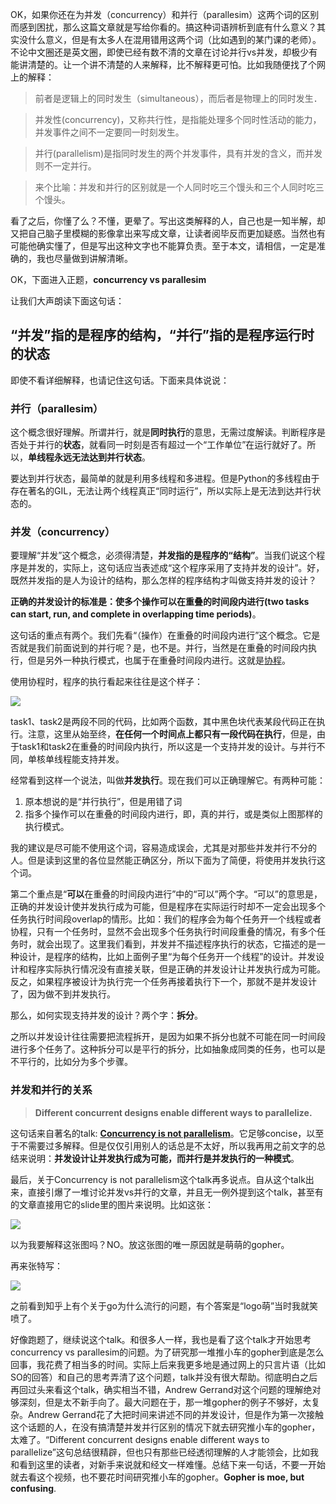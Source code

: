 OK，如果你还在为并发（concurrency）和并行（parallesim）这两个词的区别而感到困扰，那么这篇文章就是写给你看的。搞这种词语辨析到底有什么意义？其实没什么意义，但是有太多人在混用错用这两个词（比如遇到的某门课的老师）。不论中文圈还是英文圈，即使已经有数不清的文章在讨论并行vs并发，却极少有能讲清楚的。让一个讲不清楚的人来解释，比不解释更可怕。比如我随便找了个网上的解释：

>前者是逻辑上的同时发生（simultaneous），而后者是物理上的同时发生．

>并发性(concurrency)，又称共行性，是指能处理多个同时性活动的能力，并发事件之间不一定要同一时刻发生。

>并行(parallelism)是指同时发生的两个并发事件，具有并发的含义，而并发则不一定并行。

>来个比喻：并发和并行的区别就是一个人同时吃三个馒头和三个人同时吃三个馒头。

看了之后，你懂了么？不懂，更晕了。写出这类解释的人，自己也是一知半解，却又把自己脑子里模糊的影像拿出来写成文章，让读者阅毕反而更加疑惑。当然也有可能他确实懂了，但是写出这种文字也不能算负责。至于本文，请相信，一定是准确的，我也尽量做到讲解清晰。

OK，下面进入正题，**concurrency vs parallesim**

让我们大声朗读下面这句话：

## “并发”指的是程序的结构，“并行”指的是程序运行时的状态

即使不看详细解释，也请记住这句话。下面来具体说说：

### 并行（parallesim）

这个概念很好理解。所谓并行，就是**同时执行**的意思，无需过度解读。判断程序是否处于并行的**状态**，就看同一时刻是否有超过一个“工作单位”在运行就好了。所以，**单线程永远无法达到并行状态**。

要达到并行状态，最简单的就是利用多线程和多进程。但是Python的多线程由于存在著名的GIL，无法让两个线程真正“同时运行”，所以实际上是无法到达并行状态的。

### 并发（concurrency）
要理解“并发”这个概念，必须得清楚，**并发指的是程序的“结构”**。当我们说这个程序是并发的，实际上，这句话应当表述成“这个程序采用了支持并发的设计”。好，既然并发指的是人为设计的结构，那么怎样的程序结构才叫做支持并发的设计？

**正确的并发设计的标准是：使多个操作可以在重叠的时间段内进行(two tasks can start, run, and complete in overlapping time periods)**。

这句话的重点有两个。我们先看“（操作）在重叠的时间段内进行”这个概念。它是否就是我们前面说到的并行呢？是，也不是。并行，当然是在重叠的时间段内执行，但是另外一种执行模式，也属于在重叠时间段内进行。这就是[协程][1]。

使用协程时，程序的执行看起来往往是这个样子：

![](/media/content/BlogPost/images/coroutine.jpg)

task1、task2是两段不同的代码，比如两个函数，其中黑色块代表某段代码正在执行。注意，这里从始至终，**在任何一个时间点上都只有一段代码在执行**，但是，由于task1和task2在重叠的时间段内执行，所以这是一个支持并发的设计。与并行不同，单核单线程能支持并发。

经常看到这样一个说法，叫做**并发执行**。现在我们可以正确理解它。有两种可能：

1. 原本想说的是“并行执行”，但是用错了词
2. 指多个操作可以在重叠的时间段内进行，即，真的并行，或是类似上图那样的执行模式。

我的建议是尽可能不使用这个词，容易造成误会，尤其是对那些并发并行不分的人。但是读到这里的各位显然能正确区分，所以下面为了简便，将使用并发执行这个词。

第二个重点是“**可以**在重叠的时间段内进行”中的“可以”两个字。“可以”的意思是，正确的并发设计使并发执行成为可能，但是程序在实际运行时却不一定会出现多个任务执行时间段overlap的情形。比如：我们的程序会为每个任务开一个线程或者协程，只有一个任务时，显然不会出现多个任务执行时间段重叠的情况，有多个任务时，就会出现了。这里我们看到，并发并不描述程序执行的状态，它描述的是一种设计，是程序的结构，比如上面例子里“为每个任务开一个线程”的设计。并发设计和程序实际执行情况没有直接关联，但是正确的并发设计让并发执行成为可能。反之，如果程序被设计为执行完一个任务再接着执行下一个，那就不是并发设计了，因为做不到并发执行。

那么，如何实现支持并发的设计？两个字：**拆分**。

之所以并发设计往往需要把流程拆开，是因为如果不拆分也就不可能在同一时间段进行多个任务了。这种拆分可以是平行的拆分，比如抽象成同类的任务，也可以是不平行的，比如分为多个步骤。

### 并发和并行的关系

> **Different concurrent designs enable different ways to parallelize.**

这句话来自著名的talk: [**Concurrency is not parallelism**][2]。它足够concise，以至于不需要过多解释。但是仅仅引用别人的话总是不太好，所以我再用之前文字的总结来说明：**并发设计让并发执行成为可能，而并行是并发执行的一种模式**。

最后，关于Concurrency is not parallelism这个talk再多说点。自从这个talk出来，直接引爆了一堆讨论并发vs并行的文章，并且无一例外提到这个talk，甚至有的文章直接用它的slide里的图片来说明。比如这张：

![](/media/content/BlogPost/images/gophercomplex0.jpg)

以为我要解释这张图吗？NO。放这张图的唯一原因就是萌萌的gopher。

再来张特写：

![](/media/content/BlogPost/images/gopher.png)

之前看到知乎上有个关于go为什么流行的问题，有个答案是“logo萌”当时我就笑喷了。

好像跑题了，继续说这个talk。和很多人一样，我也是看了这个talk才开始思考concurrency vs parallesim的问题。为了研究那一堆推小车的gopher到底是怎么回事，我花费了相当多的时间。实际上后来我更多地是通过网上的只言片语（比如SO的回答）和自己的思考弄清了这个问题，talk并没有很大帮助。彻底明白之后再回过头来看这个talk，确实相当不错，Andrew Gerrand对这个问题的理解绝对够深刻，但是太不新手向了。最大问题在于，那一堆gopher的例子不够好，太复杂。Andrew Gerrand花了大把时间来讲述不同的并发设计，但是作为第一次接触这个话题的人，在没有搞清楚并发并行区别的情况下就去研究推小车的gopher，太难了。“Different concurrent designs enable different ways to parallelize”这句总结很精辟，但也只有那些已经透彻理解的人才能领会，比如我和看到这里的读者，对新手来说就和经文一样难懂。总结下来一句话，不要一开始就去看这个视频，也不要花时间研究推小车的gopher。**Gopher is moe, but confusing**.

[1]: http://zh.wikipedia.org/wiki/协程
[2]: http://blog.golang.org/concurrency-is-not-parallelism